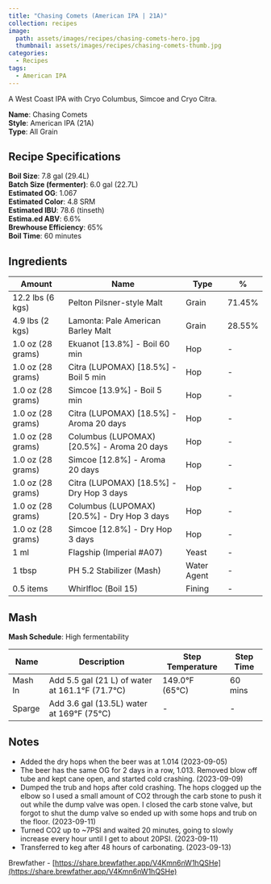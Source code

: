 ```yaml
---
title: "Chasing Comets (American IPA | 21A)"
collection: recipes
image:
  path: assets/images/recipes/chasing-comets-hero.jpg
  thumbnail: assets/images/recipes/chasing-comets-thumb.jpg
categories:
  - Recipes
tags:
  - American IPA
---
```


A West Coast IPA with Cryo Columbus, Simcoe and Cryo Citra.

**Name**: Chasing Comets<br />
**Style**: American IPA (21A)<br />
**Type**: All Grain

## Recipe Specifications

**Boil Size**: 7.8 gal (29.4L)<br />
**Batch Size (fermenter)**: 6.0 gal (22.7L)<br />
**Estimated OG**: 1.067<br />
**Estimated Color**: 4.8 SRM<br />
**Estimated IBU**: 78.6 (tinseth)<br />
**Estima.ed ABV**: 6.6%<br />
**Brewhouse Efficiency**: 65%<br />
**Boil Time**: 60 minutes<br />

## Ingredients

|Amount|Name|Type|%|
|-|-|-|-|
|12.2 lbs (6 kgs)|Pelton Pilsner-style Malt|Grain|71.45%|
|4.9 lbs (2 kgs)|Lamonta: Pale American Barley Malt|Grain|28.55%|
|1.0 oz (28 grams)|Ekuanot [13.8%] - Boil 60 min|Hop|-|
|1.0 oz (28 grams)|Citra (LUPOMAX) [18.5%] - Boil 5 min|Hop|-|
|1.0 oz (28 grams)|Simcoe [13.9%] - Boil 5 min|Hop|-|
|1.0 oz (28 grams)|Citra (LUPOMAX) [18.5%] - Aroma 20 days|Hop|-|
|1.0 oz (28 grams)|Columbus (LUPOMAX) [20.5%] - Aroma 20 days|Hop|-|
|1.0 oz (28 grams)|Simcoe [12.8%] - Aroma 20 days|Hop|-|
|1.0 oz (28 grams)|Citra (LUPOMAX) [18.5%] - Dry Hop 3 days|Hop|-|
|1.0 oz (28 grams)|Columbus (LUPOMAX) [20.5%] - Dry Hop 3 days|Hop|-|
|1.0 oz (28 grams)|Simcoe [12.8%] - Dry Hop 3 days|Hop|-|
|1 ml|Flagship (Imperial #A07)|Yeast|-|
|1 tbsp|PH 5.2 Stabilizer (Mash)|Water Agent|-|
|0.5 items|Whirlfloc (Boil 15)|Fining|-|


## Mash

**Mash Schedule**: High fermentability

|Name|Description|Step Temperature|Step Time|
|-|-|-|-|
|Mash In|Add 5.5 gal (21 L) of water at 161.1&deg;F (71.7&deg;C)|149.0&deg;F (65&deg;C)|60 mins|
|Sparge|Add 3.6 gal (13.5L) water at 169&deg;F (75&deg;C)|-|-|

## Notes

* Added the dry hops when the beer was at 1.014 (2023-09-05)
* The beer has the same OG for 2 days in a row, 1.013. Removed blow off tube and kept cane open, and started cold crashing. (2023-09-09)
* Dumped the trub and hops after cold crashing. The hops clogged up the elbow so I used a small amount of CO2 through the carb stone to push it out while the dump valve was open.  I closed the carb stone valve, but forgot to shut the dump valve so ended up with some hops and trub on the floor. (2023-09-11)
* Turned CO2 up to ~7PSI and waited 20 minutes, going to slowly increase every hour until I get to about 20PSI. (2023-09-11)
* Transferred to keg after 48 hours of carbonating. (2023-09-13)

Brewfather - [https://share.brewfather.app/V4Kmn6nW1hQSHe](https://share.brewfather.app/V4Kmn6nW1hQSHe)